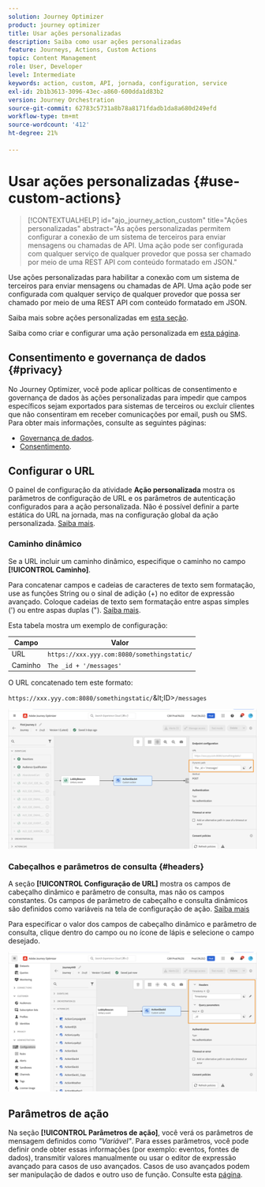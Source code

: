 ```yaml
---
solution: Journey Optimizer
product: journey optimizer
title: Usar ações personalizadas
description: Saiba como usar ações personalizadas
feature: Journeys, Actions, Custom Actions
topic: Content Management
role: User, Developer
level: Intermediate
keywords: action, custom, API, jornada, configuration, service
exl-id: 2b1b3613-3096-43ec-a860-600dda1d83b2
version: Journey Orchestration
source-git-commit: 62783c5731a8b78a8171fdadb1da8a680d249efd
workflow-type: tm+mt
source-wordcount: '412'
ht-degree: 21%

---
```


# Usar ações personalizadas {#use-custom-actions}

>[!CONTEXTUALHELP]
>id="ajo_journey_action_custom"
>title="Ações personalizadas"
>abstract="As ações personalizadas permitem configurar a conexão de um sistema de terceiros para enviar mensagens ou chamadas de API. Uma ação pode ser configurada com qualquer serviço de qualquer provedor que possa ser chamado por meio de uma REST API com conteúdo formatado em JSON."

Use ações personalizadas para habilitar a conexão com um sistema de terceiros para enviar mensagens ou chamadas de API. Uma ação pode ser configurada com qualquer serviço de qualquer provedor que possa ser chamado por meio de uma REST API com conteúdo formatado em JSON.

Saiba mais sobre ações personalizadas em [esta seção](../action/action.md).

Saiba como criar e configurar uma ação personalizada em [esta página](../action/about-custom-action-configuration.md).

## Consentimento e governança de dados {#privacy}

No Journey Optimizer, você pode aplicar políticas de consentimento e governança de dados às ações personalizadas para impedir que campos específicos sejam exportados para sistemas de terceiros ou excluir clientes que não consentiram em receber comunicações por email, push ou SMS. Para obter mais informações, consulte as seguintes páginas:

* [Governança de dados](../action/action-privacy.md).
* [Consentimento](../action/consent.md).

## Configurar o URL

O painel de configuração da atividade **Ação personalizada** mostra os parâmetros de configuração de URL e os parâmetros de autenticação configurados para a ação personalizada. Não é possível definir a parte estática do URL na jornada, mas na configuração global da ação personalizada. [Saiba mais](../action/about-custom-action-configuration.md).

### Caminho dinâmico

Se a URL incluir um caminho dinâmico, especifique o caminho no campo **[!UICONTROL Caminho]**.

Para concatenar campos e cadeias de caracteres de texto sem formatação, use as funções String ou o sinal de adição (+) no editor de expressão avançado. Coloque cadeias de texto sem formatação entre aspas simples (&#39;) ou entre aspas duplas (&quot;). [Saiba mais](expression/expressionadvanced.md).

Esta tabela mostra um exemplo de configuração:

| Campo | Valor |
| --- | --- |
| URL | `https://xxx.yyy.com:8080/somethingstatic/` |
| Caminho | `The _id + '/messages'` |

O URL concatenado tem este formato:

`https://xxx.yyy.com:8080/somethingstatic/`\&lt;ID>`/messages`

![](assets/journey-custom-action-url.png)

### Cabeçalhos e parâmetros de consulta {#headers}

A seção **[!UICONTROL Configuração de URL]** mostra os campos de cabeçalho dinâmico e parâmetro de consulta, mas não os campos constantes. Os campos de parâmetro de cabeçalho e consulta dinâmicos são definidos como variáveis na tela de configuração de ação. [Saiba mais](../action/about-custom-action-configuration.md#url-configuration)

Para especificar o valor dos campos de cabeçalho dinâmico e parâmetro de consulta, clique dentro do campo ou no ícone de lápis e selecione o campo desejado.

![](assets/journey-dynamicheaderfield.png)

## Parâmetros de ação

Na seção **[!UICONTROL Parâmetros de ação]**, você verá os parâmetros de mensagem definidos como _&quot;Variável&quot;_. Para esses parâmetros, você pode definir onde obter essas informações (por exemplo: eventos, fontes de dados), transmitir valores manualmente ou usar o editor de expressão avançado para casos de uso avançados. Casos de uso avançados podem ser manipulação de dados e outro uso de função. Consulte esta [página](expression/expressionadvanced.md).

